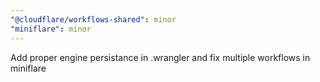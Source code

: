 ```yaml
---
"@cloudflare/workflows-shared": minor
"miniflare": minor
---
```


Add proper engine persistance in .wrangler and fix multiple workflows in miniflare
